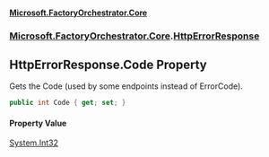 #### [Microsoft.FactoryOrchestrator.Core](./Microsoft-FactoryOrchestrator-Core.md 'Microsoft.FactoryOrchestrator.Core')
### [Microsoft.FactoryOrchestrator.Core](./Microsoft-FactoryOrchestrator-Core.md 'Microsoft.FactoryOrchestrator.Core').[HttpErrorResponse](./Microsoft-FactoryOrchestrator-Core-HttpErrorResponse.md 'Microsoft.FactoryOrchestrator.Core.HttpErrorResponse')
## HttpErrorResponse.Code Property
Gets the Code (used by some endpoints instead of ErrorCode).  
```csharp
public int Code { get; set; }
```
#### Property Value
[System.Int32](https://docs.microsoft.com/en-us/dotnet/api/System.Int32 'System.Int32')  
